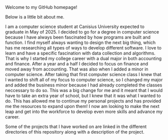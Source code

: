 Welcome to my GitHub homepage!

Below is a little bit about me.

I am a computer science student at Canisius University expected to graduate in May of 2025. I decided to go for a degree in computer science because I have always been fascinated by how programs are built and function. I find myself always wanting to design the next big thing, which has me researching all types of ways to develop different software. I love to learn and have a specific fascination with data collection and algorithms. That is why I started my college career with a dual major in both accounting and finance. After a year and a half I decided to focus on finance and moved away from accounting. That was also when I added a minor in computer science. After taking that first computer science class I knew that I wanted to shift all of my focus to computer science, so I changed my major and added the business minor because I had already completed the classes neccessary to do so. This was a big change for me and it meant that I would have to take an extra year of school, but I knew that it was what I wanted to do. This has allowed me to continue my personal projects and has provided me the resources to expand upon them! I now am looking to make the next leap and get into the workforce to develop even more skills and advance my career.

Some of the projects that I have worked on are linked in the different directories of this repository along with a description of the project.
